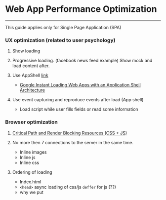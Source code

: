 # Web App Performance Optimization
---
This guide applies only for Single Page Application (SPA)

### UX optimization (related to user psychology)
1. Show loading

1. Progressive loading. (facebook news feed example) Show mock and load content after.

1. Use AppShell [link](https://github.com/mgechev/angular-performance-checklist#use-application-shell) 
    - [Google Instant Loading Web Apps with an Application Shell Architecture](https://developers.google.com/web/updates/2015/11/app-shell)

1. Use event capturing and reproduce events after load (App shell)
    - Load script while user fills fields or read some information

### Browser optimization 

1. [Critical Path and Render Blocking Resources (CSS + JS)](https://www.keycdn.com/blog/website-performance-optimization#4-critical-path-and-render-blocking-resources-css-js)

1. No more then 7 connections to the server in the same time.
    - Inline images
    - Inline js
    - Inline css
    
1. Ordering of loading
    - Index.html
    - `<head>` async loading of css/js `deffer` for js (??)
    - why we put <script> into end of the index.htm (???)
    - http/2 file loading order (???)
    
1. Parsing js/ First paint (???)

1. [www.webpagetest.org](https://www.webpagetest.org)


### Network (size optimization)
1. Reduce HTTP Requests (time to connect with server)
    - DNS resolve(chaching DNS)
    - Inline js, html, json

1. Budgeting
    * [performance budget](http://www.performancebudget.io/)

1. Images optimization
    - JPG 80 vs JPG 100 critical/non critical
        * [tinypng](https://tinypng.com/)
        * [kraken.io](https://kraken.io/)
        * [jpegmini.com](http://www.jpegmini.com/)
    - SVG when possible
    - FontIcons vs SVG or compile your own (???)
    - Custom fonts vs SVG
    - Inline base64 vs separated files
    - Images Retina (Sprites are dead) (???)
    - webp (???)
    - Images alternative text with size `<img alt='' width='' height='' />`
    - Save with optimization (???) photoshop save as

1. Gzip one file VS. many Gzip + many bundles
    - [brotli](https://github.com/google/brotli)
    - option on the server
    
1. Caching files
    - ngnix, Apache, IIS

1. Fast delivery
    - (CDNs)[https://www.keycdn.com/blog/website-performance-optimization#5-reduce-latency-with-a-content-delivery-network-cdn] 

### Angular

1. Code minification
    - `ng build --prod`

1. Lazy loading / Preloading
    - Angular modules (??)
        * Example for login page. LoginPageModule without dependencies. UnAutorazedUser.
        * Lazy-loading + preloading stratagy (???) (link)[https://medium.com/@adrianfaciu/custom-preloading-strategy-for-angular-modules-b3b5c873681a]
        
    - Load images that only on the screen
        * [Intersection Observer API](https://developer.mozilla.org/en-US/docs/Web/API/Intersection_Observer_API)
        
1. Analyse files
    - web pack bundle anyliser (???)

### Optional. Performance optimization depends on application.

1. Delivery only what is needed
    - Reduce first bundle
    - Optimise critical pages

1. Virtual scroll

1. Reduce DOM elements
    - `<ng-container></ng-container>`

1. Web workers for highly performance calculations 
    - [Page good to be optimized with this approach](https://blog.jonlu.ca/posts/ryan-air)

1. Prefetching 
    - [angular prefetching modules from links](https://github.com/mgechev/ngx-quicklink) (???) example code
    
1. Angular
    - [*ngFor directive](https://github.com/mgechev/angular-performance-checklist#ngfor-directive)
    
    - [Run outside Angular](https://github.com/mgechev/angular-performance-checklist#run-outside-angular)
    
    - [Change Detection](https://github.com/mgechev/angular-performance-checklist#change-detection)



(???) Define types of application and provide check lists
- CRM
    - Admin panels
    - User panel
    
- Mobile application
- Landing pages
- E-shop
- Site builder


